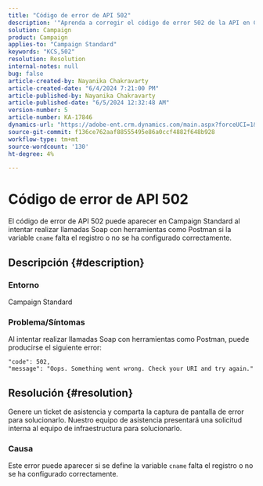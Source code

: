 ```yaml
---
title: "Código de error de API 502"
description: '"Aprenda a corregir el código de error 502 de la API en Campaign Standard al realizar llamadas Soap con herramientas como Postman. Solicite un vale de soporte técnico para corregir este error".'
solution: Campaign
product: Campaign
applies-to: "Campaign Standard"
keywords: "KCS,502"
resolution: Resolution
internal-notes: null
bug: false
article-created-by: Nayanika Chakravarty
article-created-date: "6/4/2024 7:21:00 PM"
article-published-by: Nayanika Chakravarty
article-published-date: "6/5/2024 12:32:48 AM"
version-number: 5
article-number: KA-17846
dynamics-url: "https://adobe-ent.crm.dynamics.com/main.aspx?forceUCI=1&pagetype=entityrecord&etn=knowledgearticle&id=6bfd448f-a722-ef11-840a-000d3a372703"
source-git-commit: f136ce762aaf88555495e86a0ccf4882f648b928
workflow-type: tm+mt
source-wordcount: '130'
ht-degree: 4%

---
```


# Código de error de API 502


El código de error de API 502 puede aparecer en Campaign Standard al intentar realizar llamadas Soap con herramientas como Postman si la variable `cname` falta el registro o no se ha configurado correctamente.

## Descripción {#description}


### Entorno

Campaign Standard

### Problema/Síntomas

Al intentar realizar llamadas Soap con herramientas como Postman, puede producirse el siguiente error:


```
"code": 502,
"message": "Oops. Something went wrong. Check your URI and try again."
```



## Resolución {#resolution}


Genere un ticket de asistencia y comparta la captura de pantalla de error para solucionarlo. Nuestro equipo de asistencia presentará una solicitud interna al equipo de infraestructura para solucionarlo.

### <b>Causa</b>

Este error puede aparecer si se define la variable `cname` falta el registro o no se ha configurado correctamente.
